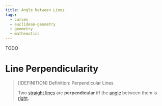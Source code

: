 ```yaml
---
title: Angle between Lines
tags:
  - curves
  - euclidean-geometry
  - geometry
  - mathematics
---
```


TODO

# Line Perpendicularity

>[!DEFINITION] Definition: Perpendicular Lines
>
>Two [straight lines](./index.md) are **perpendicular** iff the [angle](Angle%20between%20Lines.md) between them is [right](TODO).
>